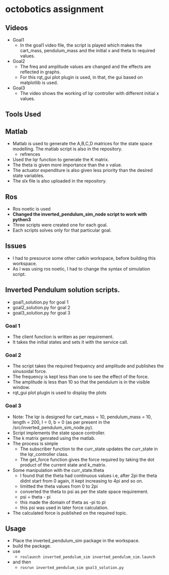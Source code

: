 # octobotics assignment

## Videos
  - Goal1
    - In the goal1 video file, the script is played which makes the cart_mass, pendulum_mass and the initial x and theta to required values.
  - Goal2
    - The freq and amplitude values are changed and the effects are reflected in graphs.
    - For this rqt_gui plot plugin is used, in that, the gui based on matplotlib is used.
  - Goal3
    - The video shows the working of lqr controller with different initial x values.     

## Tools Used

## Matlab

- Matlab is used to generate the A,B,C,D matrices for the state space modelling. The matlab script is also in the repository.
  - refrences    
- Used the lqr function to generate the K matrix.
- The theta is given more importance than the x value.
- The actuator expenditure is also given less priority than the desired state variables.
- The slx file is also uploaded in the repository.

## Ros

- Ros noetic is used
- **Changed the inverted_pendulum_sim_node script to work with python3**
- Three scripts were created one for each goal.
- Each scripts solves only for that particular goal.

## Issues
- I had to presource some other catkin workspace, before building this workspace.
- As I was using ros noetic, I had to change the syntax of simulation script.

## Inverted Pendulum solution scripts.
  - goal1_solution.py for goal 1
  - goal2_solution.py for goal 2
  - goal3_solution.py for goal 3

### Goal 1

- The client function is written as per requirement.
- It takes the initial states and sets it with the service call.

### Goal 2

- The script takes the required frequency and amplitude and publishes the sinusoidal force.
- The frequency is kept less than one to see the effect of the force.
- The amplitude is less than 10 so that the pendulum is in the visible window.
- rqt_gui plot plugin is used to display the plots

### Goal 3

- Note: The lqr is designed for cart_mass = 10, pendulum_mass = 10, length = 200, I = 0, b = 0 (as per present in the /src/inverted_pendulum_sim_node.py).
- Script implements the state space controller.
- The k matrix genrated using the matlab.
- The process is simple
  - The subscriber function to the curr_state updates the curr_state in the lqr_controller class.
  - The get_force function gives the force required by taking the dot product of the current state and k_matrix.
- Some manipulation with the curr_state.theta
  - I found that the theta had continuous values i.e, after 2pi the theta didnt start from 0 again, it kept increasing to 4pi and so on.
  - limitted the theta values from 0 to 2pi
  - converted the theta to psi as per the state space requirement.
  - psi = theta - pi
  - this made the domain of theta as -pi to pi
  - this psi was used in later force calculation.
- The calculated force is published on the required topic.    

## Usage

- Place the inverted_pendulum_sim package in the workspace.
- build the package.
- use 
  - `roslaunch inverted_pendulum_sim inverted_pendulum_sim.launch`
- and then
  - `rosrun inverted_pendulum_sim goal3_solution.py`
